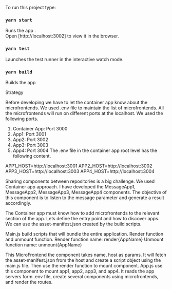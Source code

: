 
To run this project type:

### `yarn start`

Runs the app .<br />
Open [http://localhost:3002] to view it in the browser.

### `yarn test`

Launches the test runner in the interactive watch mode.<br />

### `yarn build`

Builds the app 

Strategy

Before developing we have to let the container app know about the microfrontends. We used .env file to maintain the list of microfrontends.
All the microfrontends will run on different ports at the localhost. We used the following ports.
1. Container App: Port 3000
2. App1: Port 3001
3. App2: Port 3002
2. App3: Port 3003
3. App4: Port 3004
The .env file in the container app root level has the following content.

APP1_HOST=http://localhost:3001
APP2_HOST=http://localhost:3002
APP3_HOST=http://localhost:3003
APP4_HOST=http://localhost:3004

Sharing components between repositories is a big challenge.
We used Container app approach. I have developed the MessageApp1,  MessageApp2, MessageApp3, MessageApp4 components. 
The objective of this component is to listen to the message parameter and generate a result accordingly.

The Container app must know how to add microfrontends to the relevant section of the app.
Lets define the entry point and how to discover apps. We can use the asset-manifest.json created by the build scripts.

Main.js build scripts that will bundle the entire application. Render function and unmount function.
Render function name: render{AppName}
Unmount function name: unmount{AppName}


This MicroFrontend the component takes name, host as params. It will fetch the asset-manifest.json from the host and create a script object using the main.js file. Then use the render function to mount component.
App.js use this component to mount app1, app2, app3, and app4.
It reads the app servers form .env file, create several components using microfrontends, and render the routes.